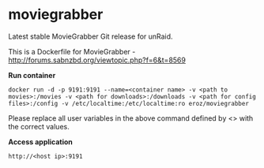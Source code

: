 moviegrabber
============

Latest stable MovieGrabber Git release for unRaid.

This is a Dockerfile for MovieGrabber - http://forums.sabnzbd.org/viewtopic.php?f=6&t=8569


**Run container**

```
docker run -d -p 9191:9191 --name=<container name> -v <path to movies>:/movies -v <path for downloads>:/downloads -v <path for config files>:/config -v /etc/localtime:/etc/localtime:ro eroz/moviegrabber
```

Please replace all user variables in the above command defined by <> with the correct values.

**Access application**

```
http://<host ip>:9191
```

